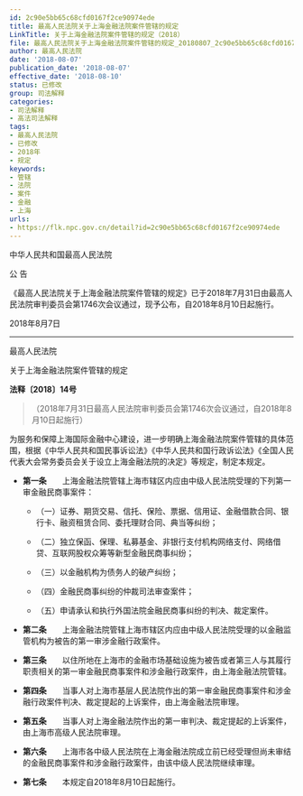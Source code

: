 ```yaml
---
id: 2c90e5bb65c68cfd0167f2ce90974ede
title: 最高人民法院关于上海金融法院案件管辖的规定
LinkTitle: 关于上海金融法院案件管辖的规定（2018）
file: 最高人民法院关于上海金融法院案件管辖的规定_20180807_2c90e5bb65c68cfd0167f2ce90974ede.docx
author: 最高人民法院
date: '2018-08-07'
publication_date: '2018-08-07'
effective_date: '2018-08-10'
status: 已修改
group: 司法解释
categories:
- 司法解释
- 高法司法解释
tags:
- 最高人民法院
- 已修改
- 2018年
- 规定
keywords:
- 管辖
- 法院
- 案件
- 金融
- 上海
urls:
- https://flk.npc.gov.cn/detail?id=2c90e5bb65c68cfd0167f2ce90974ede
---
```


中华人民共和国最高人民法院

公 告

《最高人民法院关于上海金融法院案件管辖的规定》已于2018年7月31日由最高人民法院审判委员会第1746次会议通过，现予公布，自2018年8月10日起施行。

2018年8月7日

---

最高人民法院

关于上海金融法院案件管辖的规定

**法释〔2018〕14号**

> （2018年7月31日最高人民法院审判委员会第1746次会议通过，自2018年8月10日起施行）

为服务和保障上海国际金融中心建设，进一步明确上海金融法院案件管辖的具体范围，根据《中华人民共和国民事诉讼法》《中华人民共和国行政诉讼法》《全国人民代表大会常务委员会关于设立上海金融法院的决定》等规定，制定本规定。

- **第一条**　　上海金融法院管辖上海市辖区内应由中级人民法院受理的下列第一审金融民商事案件：

  - （一）证券、期货交易、信托、保险、票据、信用证、金融借款合同、银行卡、融资租赁合同、委托理财合同、典当等纠纷；

  - （二）独立保函、保理、私募基金、非银行支付机构网络支付、网络借贷、互联网股权众筹等新型金融民商事纠纷；

  - （三）以金融机构为债务人的破产纠纷；

  - （四）金融民商事纠纷的仲裁司法审查案件；

  - （五）申请承认和执行外国法院金融民商事纠纷的判决、裁定案件。

- **第二条**　　上海金融法院管辖上海市辖区内应由中级人民法院受理的以金融监管机构为被告的第一审涉金融行政案件。

- **第三条**　　以住所地在上海市的金融市场基础设施为被告或者第三人与其履行职责相关的第一审金融民商事案件和涉金融行政案件，由上海金融法院管辖。

- **第四条**　　当事人对上海市基层人民法院作出的第一审金融民商事案件和涉金融行政案件判决、裁定提起的上诉案件，由上海金融法院审理。

- **第五条**　　当事人对上海金融法院作出的第一审判决、裁定提起的上诉案件，由上海市高级人民法院审理。

- **第六条**　　上海市各中级人民法院在上海金融法院成立前已经受理但尚未审结的金融民商事案件和涉金融行政案件，由该中级人民法院继续审理。

- **第七条**　　本规定自2018年8月10日起施行。

